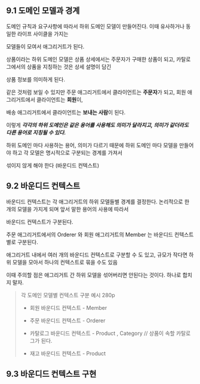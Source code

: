 ## 9.1 도메인 모델과 경계

도메인 규칙과 요구사항에 따라서 하위 도메인 모델이 만들어진다. 이때 유사하거나 동일한 라이프 사이클을 가지는 

모델들이 모여서 애그리거트가 된다.

상품이라는 하위 도메인 모델은 상품 상세에서는 주문자가 구매한 상품이 되고, 카탈로그에서의 상품을 지칭하는 것은 상세 설명이 담긴 

상품 정보를 의미하게 된다.

같은 것처럼 보일 수 있지만 주문 애그리거트에서 클라이언트는 **주문자**가 되고, 회원 애그리거트에서 클라이언트는 **회원**이, 

배송 애그리거트에서 클라이언트는 **보내는 사람**이 된다.

이렇게 ***각각의 하위 도메인은 같은 용어를 사용해도 의미가 달라지고, 의미가 같더라도 다른 용어로 지칭될 수 있다.***

하위 도메인 마다 사용하는 용어, 의미가 다르기 때문에 하위 도메인 마다 모델을 만들어야 하고 각 모델은 명시적으로 구분되는 경계를 가져서

섞이지 않게 해야 한다 (바운디드 컨텍스트)

## 9.2 바운디드 컨텍스트

바운디드 컨텍스트는 각 애그리거트의 하위 모델들별 경계를 결정한다. 논리적으로 한 개의 모델을 가지게 되며 앞서 말한 용어의 사용에 따라서

바운디드 컨텍스트가 구분된다.

주문 애그리거트에서의 Orderer 와 회원 애그리거트의 Member 는 바운디드 컨텍스트별로 구분된다.

애그리거트 내에서 여러 개의 바운디드 컨텍스트로 구분할 수 도 있고, 규모가 작다면 하위 모델을 모아서 하나의 컨텍스트로 묶을 수도 있음

이때 주의할 점은 애그리거트 간 하위 모델을 섞어버리면 안된다는 것이다. 하나로 합치지 말자.

> 각 도메인 모델별 컨텍스트 구분 예시 280p
>
>* 회원 바운디드 컨텍스트 - Member<root>
>
>* 주문 바운디드 컨텍스트 - Orderer<value>  
>  
>* 카탈로그 바운디드 컨텍스트 - Product<root> , Category<root> // 상품이 속할 카탈로그가 된다.
>  
>* 재고 바운디드 컨텍스트 - Product<root>

  ## 9.3 바운디드 컨텍스트 구현
